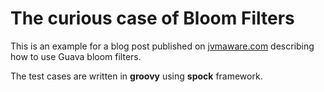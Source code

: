 # The curious case of Bloom Filters

This is an example for a blog post published on [jvmaware.com](https://jvmaware.com/bloom-filters/) describing how to use Guava bloom filters.

The test cases are written in **groovy** using **spock** framework.